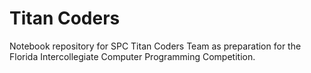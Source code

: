 # Titan Coders
Notebook repository for SPC Titan Coders Team as preparation for the Florida Intercollegiate Computer Programming Competition.

